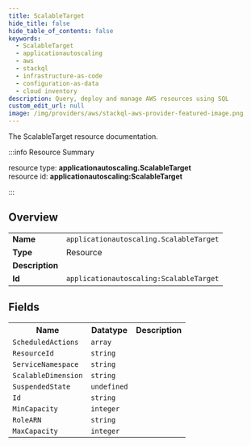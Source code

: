 ```yaml
---
title: ScalableTarget
hide_title: false
hide_table_of_contents: false
keywords:
  - ScalableTarget
  - applicationautoscaling
  - aws
  - stackql
  - infrastructure-as-code
  - configuration-as-data
  - cloud inventory
description: Query, deploy and manage AWS resources using SQL
custom_edit_url: null
image: /img/providers/aws/stackql-aws-provider-featured-image.png
---
```

The ScalableTarget resource documentation.

:::info Resource Summary

<div class="row">
<div class="providerDocColumn">
<span>resource type:&nbsp;<b>applicationautoscaling.ScalableTarget</b></span><br />
<span>resource id:&nbsp;<b>applicationautoscaling:ScalableTarget</b></span><br />
</div>
</div>

:::

## Overview
<table><tbody>
<tr><td><b>Name</b></td><td><code>applicationautoscaling.ScalableTarget</code></td></tr>
<tr><td><b>Type</b></td><td>Resource</td></tr>
<tr><td><b>Description</b></td><td></td></tr>
<tr><td><b>Id</b></td><td><code>applicationautoscaling:ScalableTarget</code></td></tr>
</tbody></table>

## Fields
<table><tbody>
<tr><th>Name</th><th>Datatype</th><th>Description</th></tr>
<tr><td><code>ScheduledActions</code></td><td><code>array</code></td><td></td></tr><tr><td><code>ResourceId</code></td><td><code>string</code></td><td></td></tr><tr><td><code>ServiceNamespace</code></td><td><code>string</code></td><td></td></tr><tr><td><code>ScalableDimension</code></td><td><code>string</code></td><td></td></tr><tr><td><code>SuspendedState</code></td><td><code>undefined</code></td><td></td></tr><tr><td><code>Id</code></td><td><code>string</code></td><td></td></tr><tr><td><code>MinCapacity</code></td><td><code>integer</code></td><td></td></tr><tr><td><code>RoleARN</code></td><td><code>string</code></td><td></td></tr><tr><td><code>MaxCapacity</code></td><td><code>integer</code></td><td></td></tr>
</tbody></table>